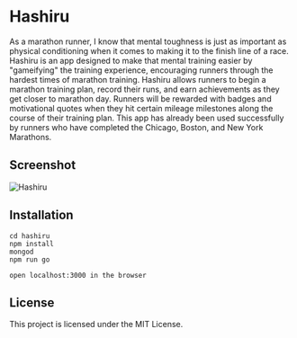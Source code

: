 # Hashiru

As a marathon runner, I know that mental toughness is just as important as physical conditioning when it comes to making it to the finish line of a race. Hashiru is an app designed to make that mental training easier by "gameifying" the training experience, encouraging runners through the hardest times of marathon training. Hashiru allows runners to begin a marathon training plan, record their runs, and earn achievements as they get closer to marathon day. Runners will be rewarded with badges and motivational quotes when they hit certain mileage milestones along the course of their training plan. This app has already been used successfully by runners who have completed the Chicago, Boston, and New York Marathons.


## Screenshot
![Hashiru](/dist/assets/images/hashiru.png)

## Installation

```git clone https://github.com/mkhira2/hashiru.git
cd hashiru
npm install
mongod
npm run go

open localhost:3000 in the browser
```

## License 

This project is licensed under the MIT License.

